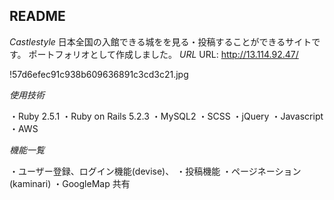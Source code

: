 ## README

*Castlestyle*
日本全国の入館できる城をを見る・投稿することができるサイトです。  ポートフォリオとして作成しました。
*URL*
URL: <http://13.114.92.47/>

!57d6efec91c938b609636891c3cd3c21.jpg

*使用技術*

・Ruby 2.5.1
・Ruby on Rails 5.2.3
・MySQL2
・SCSS
・jQuery
・Javascript
・AWS

*機能一覧*

・ユーザー登録、ログイン機能(devise)、
・投稿機能
・ページネーション(kaminari)
・GoogleMap 共有


